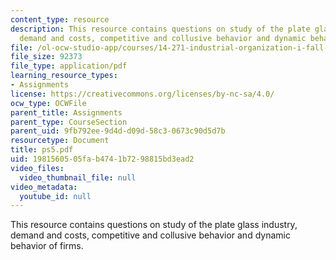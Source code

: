 ```yaml
---
content_type: resource
description: This resource contains questions on study of the plate glass industry,
  demand and costs, competitive and collusive behavior and dynamic behavior of firms.
file: /ol-ocw-studio-app/courses/14-271-industrial-organization-i-fall-2005/1981560505fab4741b7298815bd3ead2_ps5.pdf
file_size: 92373
file_type: application/pdf
learning_resource_types:
- Assignments
license: https://creativecommons.org/licenses/by-nc-sa/4.0/
ocw_type: OCWFile
parent_title: Assignments
parent_type: CourseSection
parent_uid: 9fb792ee-9d4d-d09d-58c3-0673c90d5d7b
resourcetype: Document
title: ps5.pdf
uid: 19815605-05fa-b474-1b72-98815bd3ead2
video_files:
  video_thumbnail_file: null
video_metadata:
  youtube_id: null
---
```

This resource contains questions on study of the plate glass industry, demand and costs, competitive and collusive behavior and dynamic behavior of firms.